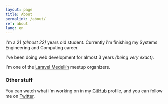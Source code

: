 ```yaml
---
layout: page
title: About
permalink: /about/
ref: about
lang: en
---
```


I'm a 21 _(almost 22)_ years old student. Currently i'm finishing my Systems Engineering and Computing career.

I've been doing web development for almost 3 years _(being very exact)_.

I'm one of the [Laravel Medellín](http://www.meetup.com/es/Laravel-Medellin/) meetup organizers.

### Other stuff
 You can watch what i'm working on in my [GitHub](https://github.com/santigarcor) profile, and you can follow me on [Twitter](https://twitter.com/santigarcor).

<!-- ### Contact me

[email@domain.com](mailto:email@domain.com) -->